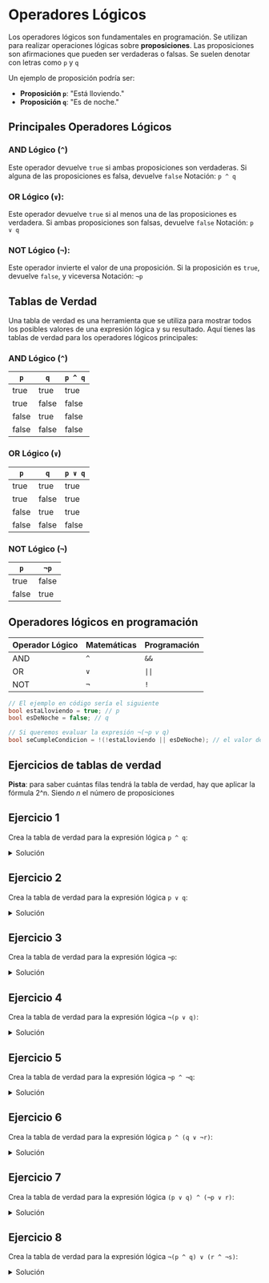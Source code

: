 # Operadores Lógicos

Los operadores lógicos son fundamentales en programación. Se utilizan para realizar operaciones lógicas sobre **proposiciones**. Las proposiciones son afirmaciones que pueden ser verdaderas o falsas. Se suelen denotar con letras como `p` y `q`

Un ejemplo de proposición podría ser:
- **Proposición `p`**: "Está lloviendo."
- **Proposición `q`**: "Es de noche."

## Principales Operadores Lógicos

### AND Lógico (`^`)
Este operador devuelve `true` si ambas proposiciones son verdaderas. Si alguna de las proposiciones es falsa, devuelve `false`
Notación: `p ^ q`

### OR Lógico (`∨`):
Este operador devuelve `true` si al menos una de las proposiciones es verdadera. Si ambas proposiciones son falsas, devuelve `false`
Notación: `p ∨ q`

### NOT Lógico (`¬`):
Este operador invierte el valor de una proposición. Si la proposición es `true`, devuelve `false`, y viceversa
Notación: `¬p`

## Tablas de Verdad

Una tabla de verdad es una herramienta que se utiliza para mostrar todos los posibles valores de una expresión lógica y su resultado. Aquí tienes las tablas de verdad para los operadores lógicos principales:

### AND Lógico (`^`)

| `p`   | `q`   | `p ^ q` |
|-------|-------|---------|
| true  | true  | true    |
| true  | false | false   |
| false | true  | false   |
| false | false | false   |

### OR Lógico (`∨`)

| `p`   | `q`   | `p ∨ q` |
|-------|-------|---------|
| true  | true  | true    |
| true  | false | true    |
| false | true  | true    |
| false | false | false   |

### NOT Lógico (`¬`)

| `p`   | `¬p`  |
|-------|-------|
| true  | false |
| false | true  |

## Operadores lógicos en programación

| Operador Lógico | Matemáticas | Programación |
|-----------------|-------------|--------------|
| AND             | `^`         | `&&`         |
| OR              | `∨`         | `\|\|`       |
| NOT             | `¬`         | `!`          |

```csharp
// El ejemplo en código sería el siguiente
bool estaLloviendo = true; // p
bool esDeNoche = false; // q

// Si queremos evaluar la expresión ¬(¬p v q)
bool seCumpleCondicion = !(!estaLloviendo || esDeNoche); // el valor de seCumpleCondicion será true o false???
```

## Ejercicios de tablas de verdad

**Pista**: para saber cuántas filas tendrá la tabla de verdad, hay que aplicar la fórmula 2^n. Siendo *n* el número de proposiciones

## Ejercicio 1

Crea la tabla de verdad para la expresión lógica `p ^ q`:

<details>
<summary>Solución</summary>

| `p`   | `q`   | `p ^ q` |
|-------|-------|---------|
| true  | true  | true    |
| true  | false | false   |
| false | true  | false   |
| false | false | false   |

</details>

## Ejercicio 2

Crea la tabla de verdad para la expresión lógica `p ∨ q`:

<details>
<summary>Solución</summary>

| `p`   | `q`   | `p ∨ q` |
|-------|-------|---------|
| true  | true  | true    |
| true  | false | true    |
| false | true  | true    |
| false | false | false   |

</details>

## Ejercicio 3

Crea la tabla de verdad para la expresión lógica `¬p`:

<details>
<summary>Solución</summary>

| `p`   | `¬p`  |
|-------|-------|
| true  | false |
| false | true  |

</details>

## Ejercicio 4

Crea la tabla de verdad para la expresión lógica `¬(p ∨ q)`:

<details>
<summary>Solución</summary>

Negación de un OR: es true si ambos son false

| `p`   | `q`   | `p ∨ q` | `¬(p ∨ q)` |
|-------|-------|---------|------------|
| true  | true  | true    | false      |
| true  | false | true    | false      |
| false | true  | true    | false      |
| false | false | false   | true       |

</details>

## Ejercicio 5

Crea la tabla de verdad para la expresión lógica `¬p ^ ¬q`:

<details>
<summary>Solución</summary>

| `p`   | `q`   | `¬p`  | `¬q`  | `¬p ^ ¬q` |
|-------|-------|-------|-------|-----------|
| true  | true  | false | false | false     |
| true  | false | false | true  | false     |
| false | true  | true  | false | false     |
| false | false | true  | true  | true      |

¿Notas algo particular entre esta tabla de verdad y la anterior?
</details>

## Ejercicio 6

Crea la tabla de verdad para la expresión lógica `p ^ (q ∨ ¬r)`:

<details>
<summary>Solución</summary>

| `p`   | `q`   | `r`   | `¬r`  | `q ∨ ¬r` | `p ^ (q ∨ ¬r)` |
|-------|-------|-------|-------|----------|----------------|
| true  | true  | true  | false | true     | true           |
| true  | true  | false | true  | true     | true           |
| true  | false | true  | false | false    | false          |
| true  | false | false | true  | true     | true           |
| false | true  | true  | false | true     | false          |
| false | true  | false | true  | true     | false          |
| false | false | true  | false | false    | false          |
| false | false | false | true  | true     | false          |

</details>

## Ejercicio 7

Crea la tabla de verdad para la expresión lógica `(p ∨ q) ^ (¬p ∨ r)`:

<details>
<summary>Solución</summary>

| `p`   | `q`   | `r`   | `¬p`  | `p ∨ q` | `¬p ∨ r` | `(p ∨ q) ^ (¬p ∨ r)` |
|-------|-------|-------|-------|---------|---------|-----------------------|
| true  | true  | true  | false | true    | true    | true                  |
| true  | true  | false | false | true    | false   | false                 |
| true  | false | true  | false | true    | true    | true                  |
| true  | false | false | false | true    | false   | false                 |
| false | true  | true  | true  | true    | true    | true                  |
| false | true  | false | true  | true    | true    | true                  |
| false | false | true  | true  | false   | true    | false                 |
| false | false | false | true  | false   | true    | false                 |

</details>

## Ejercicio 8

Crea la tabla de verdad para la expresión lógica `¬(p ^ q) ∨ (r ^ ¬s)`:

<details>
<summary>Solución</summary>

| `p`   | `q`   | `r`   | `s`   | `p ^ q` | `¬(p ^ q)` | `¬s`  | `r ^ ¬s` | `¬(p ^ q) ∨ (r ^ ¬s)` |
|-------|-------|-------|-------|---------|------------|-------|---------|------------------------|
| true  | true  | true  | true  | true    | false      | false | false   | false                  |
| true  | true  | true  | false | true    | false      | true  | true    | true                   |
| true  | true  | false | true  | true    | false      | false | false   | false                  |
| true  | true  | false | false | true    | false      | true  | false   | false                  |
| true  | false | true  | true  | false   | true       | false | false   | true                   |
| true  | false | true  | false | false   | true       | true  | true    | true                   |
| true  | false | false | true  | false   | true       | false | false   | true                   |
| true  | false | false | false | false   | true       | true  | false   | true                   |
| false | true  | true  | true  | false   | true       | false | false   | true                   |
| false | true  | true  | false | false   | true       | true  | true    | true                   |
| false | true  | false | true  | false   | true       | false | false   | true                   |
| false | true  | false | false | false   | true       | true  | false   | true                   |
| false | false | true  | true  | false   | true       | false | false   | true                   |
| false | false | true  | false | false   | true       | true  | true    | true                   |
| false | false | false | true  | false   | true       | false | false   | true                   |
| false | false | false | false | false   | true       | true  | false   | true                   |

</details>
